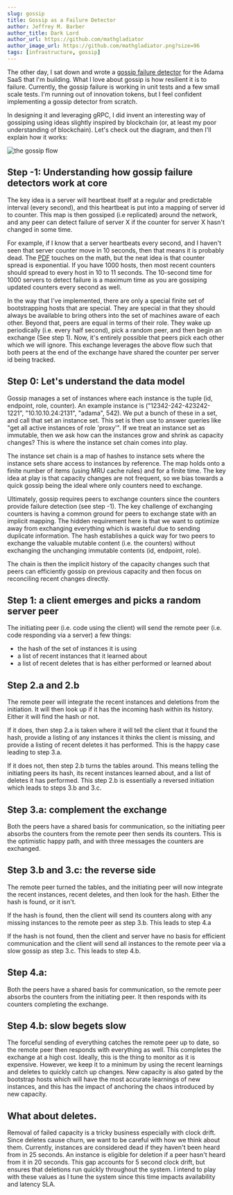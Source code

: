 ```yaml
---
slug: gossip
title: Gossip as a Failure Detector
author: Jeffrey M. Barber
author_title: Dark Lord
author_url: https://github.com/mathgladiator
author_image_url: https://github.com/mathgladiator.png?size=96
tags: [infrastructure, gossip]
---
```


The other day, I sat down and wrote a [gossip failure detector](https://www.cs.cornell.edu/home/rvr/papers/GossipFD.pdf) for the Adama SaaS that I'm building. What I love about gossip is how resilient it is to failure. Currently, the gossip failure is working in unit tests and a few small scale tests. I'm running out of innovation tokens, but I feel confident implementing a gossip detector from scratch.

In designing it and leveraging gRPC, I did invent an interesting way of gossiping using ideas slightly inspired by blockchain (or, at least my poor understanding of blockchain). Let's check out the diagram, and then I'll explain how it works: 

![the gossip flow](/img/20220107-gossip.png)

## Step -1: Understanding how gossip failure detectors work at core

The key idea is a server will heartbeat itself at a regular and predictable interval (every second), and this heartbeat is put into a mapping of server id to counter. This map is then gossiped (i.e replicated) around the network, and any peer can detect failure of server X if the counter for server X hasn't changed in some time.

For example, if I know that a server heartbeats every second, and I haven't seen that server counter move in 10 seconds, then that means it is probably dead. The [PDF](https://www.cs.cornell.edu/home/rvr/papers/GossipFD.pdf) touches on the math, but the neat idea is that counter spread is exponential. If you have 1000 hosts, then most recent counters should spread to every host in 10 to 11 seconds. The 10-second time for 1000 servers to detect failure is a maximum time as you are gossiping updated counters every second as well.

In the way that I've implemented, there are only a special finite set of bootstrapping hosts that are special. They are special in that they should always be available to bring others into the set of machines aware of each other. Beyond that, peers are equal in terms of their role. They wake up periodically (i.e. every half second), pick a random peer, and then begin an exchange (See step 1). Now, it's entirely possible that peers pick each other which we will ignore. This exchange leverages the above flow such that both peers at the end of the exchange have shared the counter per server id being tracked.

## Step 0: Let's understand the data model

Gossip manages a set of instances where each instance is the tuple (id, endpoint, role, counter). An example instance is ("12342-242-423242-1221", "10.10.10.24:2131", "adama", 542). We put a bunch of these in a set, and call that set an instance set. This set is then use to answer queries like "get all active instances of role 'proxy'". If we treat an instance set as immutable, then we ask how can the instances grow and shrink as capacity changes? This is where the instance set chain comes into play.

The instance set chain is a map of hashes to instance sets where the instance sets share access to instances by reference. The map holds onto a finite number of items (using MRU cache rules) and for a finite time. The key idea at play is that capacity changes are not frequent, so we bias towards a quick gossip being the ideal where only counters need to exchange.

Ultimately, gossip requires peers to exchange counters since the counters provide failure detection (see step -1). The key challenge of exchanging counters is having a common ground for peers to exchange state with an implicit mapping. The hidden requirement here is that we want to optimize away from exchanging everything which is wasteful due to sending duplicate information. The hash establishes a quick way for two peers to exchange the valuable mutable content (i.e. the counters) without exchanging the unchanging immutable contents (id, endpoint, role).

The chain is then the implicit history of the capacity changes such that peers can efficiently gossip on previous capacity and then focus on reconciling recent changes directly.

## Step 1: a client emerges and picks a random server peer

The initiating peer (i.e. code using the client) will send the remote peer (i.e. code responding via a server) a few things:
* the hash of the set of instances it is using
* a list of recent instances that it learned about
* a list of recent deletes that is has either performed or learned about

## Step 2.a and 2.b
The remote peer will integrate the recent instances and deletions from the initiation. It will then look up if it has the incoming hash within its history. Either it will find the hash or not.

If it does, then step 2.a is taken where it will tell the client that it found the hash, provide a listing of any instances it thinks the client is missing, and provide a listing of recent deletes it has performed. This is the happy case leading to step 3.a.

If it does not, then step 2.b turns the tables around. This means telling the initiating peers its hash, its recent instances learned about, and a list of deletes it has performed. This step 2.b is essentially a reversed initiation which leads to steps 3.b and 3.c.

## Step 3.a: complement the exchange

Both the peers have a shared basis for communication, so the initiating peer absorbs the counters from the remote peer then sends its counters. This is the optimistic happy path, and with three messages the counters are exchanged.

## Step 3.b and 3.c: the reverse side

The remote peer turned the tables, and the initiating peer will now integrate the recent instances, recent deletes, and then look for the hash. Either the hash is found, or it isn't.

If the hash is found, then the client will send its counters along with any missing instances to the remote peer as step 3.b. This leads to step 4.a

If the hash is not found, then the client and server have no basis for efficient communication and the client will send all instances to the remote peer via a slow gossip as step 3.c. This leads to step 4.b.

## Step 4.a:
Both the peers have a shared basis for communication, so the remote peer absorbs the counters from the initiating peer. It then responds with its counters completing the exchange.

## Step 4.b: slow begets slow

The forceful sending of everything catches the remote peer up to date, so the remote peer then responds with everything as well. This completes the exchange at a high cost. Ideally, this is the thing to monitor as it is expensive. However, we keep it to a minimum by using the recent learnings and deletes to quickly catch up changes. New capacity is also gated by the bootstrap hosts which will have the most accurate learnings of new instances, and this has the impact of anchoring the chaos introduced by new capacity.

## What about deletes.
Removal of failed capacity is a tricky business especially with clock drift. Since deletes cause churn, we want to be careful with how we think about them. Currently, instances are considered dead if they haven't been heard from in 25 seconds. An instance is eligible for deletion if a peer hasn't heard from it in 20 seconds. This gap accounts for 5 second clock drift, but ensures that deletions run quickly throughout the system. I intend to play with these values as I tune the system since this time impacts availability and latency SLA.


 


